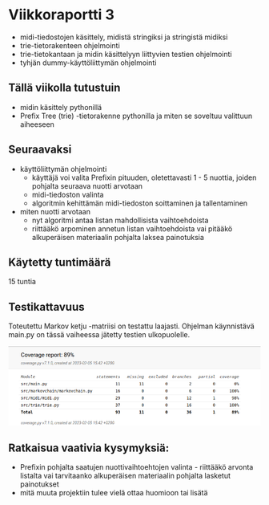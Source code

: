 # Viikkoraportti 3

- midi-tiedostojen käsittely, midistä stringiksi ja stringistä midiksi
- trie-tietorakenteen ohjelmointi
- trie-tietokantaan ja midin käsittelyyn liittyvien testien ohjelmointi
- tyhjän dummy-käyttöliittymän ohjelmointi

## Tällä viikolla tutustuin 

- midin käsittely pythonillä
- Prefix Tree (trie) -tietorakenne pythonilla ja miten se soveltuu valittuun aiheeseen

## Seuraavaksi

- käyttöliittymän ohjelmointi
  - käyttäjä voi valita Prefixin pituuden, oletettavasti 1 - 5 nuottia, joiden pohjalta seuraava nuotti arvotaan
  - midi-tiedoston valinta
  - algoritmin kehittämän midi-tiedoston soittaminen ja tallentaminen
- miten nuotti arvotaan 
  - nyt algoritmi antaa listan mahdollisista vaihtoehdoista
  - riittääkö arpominen annetun listan vaihtoehdoista vai pitääkö alkuperäisen materiaalin pohjalta laksea painotuksia

## Käytetty tuntimäärä

15 tuntia

## Testikattavuus

Toteutettu Markov ketju -matriisi on testattu laajasti. Ohjelman käynnistävä main.py on tässä vaiheessa jätetty testien ulkopuolelle.

!["Testikattavuus 5.2.2023"](./kuvat/testikattavuus_5.2.2023.png)

## Ratkaisua vaativia kysymyksiä:

- Prefixin pohjalta saatujen nuottivaihtoehtojen valinta - riittääkö arvonta listalta vai tarvitaanko alkuperäisen materiaalin pohjalta lasketut painotukset
- mitä muuta projektiin tulee vielä ottaa huomioon tai lisätä

